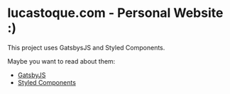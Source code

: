 # lucastoque.com - Personal Website :)

This project uses GatsbysJS and Styled Components.

Maybe you want to read about them:

- [GatsbyJS](https://www.gatsbyjs.org/)
- [Styled Components](https://www.styled-components.com/)

